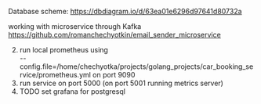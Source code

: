 Database scheme: https://dbdiagram.io/d/63ea01e6296d97641d80732a

working with microservice through Kafka
https://github.com/romanchechyotkin/email_sender_microservice

2) run local prometheus using  
 --config.file=/home/chechyotka/projects/golang_projects/car_booking_service/prometheus.yml on port 9090
3) run service on port 5000 (on port 5001 running metrics server) 
4) TODO set grafana for postgresql
